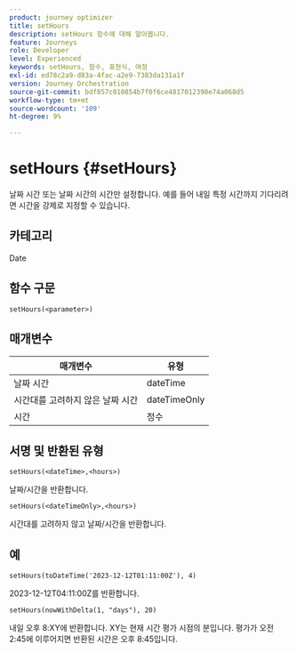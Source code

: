 ```yaml
---
product: journey optimizer
title: setHours
description: setHours 함수에 대해 알아봅니다.
feature: Journeys
role: Developer
level: Experienced
keywords: setHours, 함수, 표현식, 여정
exl-id: ed78c2a9-d83a-4fac-a2e9-7383da131a1f
version: Journey Orchestration
source-git-commit: bdf857c010854b7f0f6ce4817012398e74a068d5
workflow-type: tm+mt
source-wordcount: '109'
ht-degree: 9%

---
```


# setHours {#setHours}

날짜 시간 또는 날짜 시간의 시간만 설정합니다. 예를 들어 내일 특정 시간까지 기다리려면 시간을 강제로 지정할 수 있습니다.

## 카테고리

Date

## 함수 구문

`setHours(<parameter>)`

## 매개변수

| 매개변수 | 유형 |
|--- |--- |
| 날짜 시간 | dateTime |
| 시간대를 고려하지 않은 날짜 시간 | dateTimeOnly |
| 시간 | 정수 |

## 서명 및 반환된 유형

`setHours(<dateTime>,<hours>)`

날짜/시간을 반환합니다.

`setHours(<dateTimeOnly>,<hours>)`

시간대를 고려하지 않고 날짜/시간을 반환합니다.

## 예

`setHours(toDateTime('2023-12-12T01:11:00Z'), 4)`

2023-12-12T04:11:00Z를 반환합니다.

`setHours(nowWithDelta(1, "days"), 20)`

내일 오후 8:XY에 반환합니다. XY는 현재 시간 평가 시점의 분입니다. 평가가 오전 2:45에 이루어지면 반환된 시간은 오후 8:45입니다.
